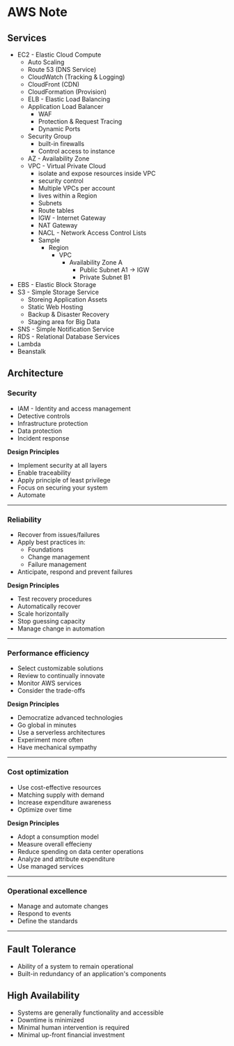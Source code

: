 # AWS Note

## Services

- EC2 - Elastic Cloud Compute
  - Auto Scaling
  - Route 53 (DNS Service)
  - CloudWatch (Tracking & Logging)
  - CloudFront (CDN)
  - CloudFormation (Provision)
  - ELB - Elastic Load Balancing
  - Application Load Balancer
    - WAF
    - Protection & Request Tracing
    - Dynamic Ports
  - Security Group
    - built-in firewalls
    - Control access to instance
  - AZ  - Availability Zone
  - VPC - Virtual Private Cloud
    - isolate and expose resources inside VPC
    - security control
    - Multiple VPCs per account
    - lives within a Region
    - Subnets
    - Route tables
    - IGW - Internet Gateway
    - NAT Gateway
    - NACL - Network Access Control Lists
    - Sample
      - Region
        - VPC
          - Availability Zone A
            - Public Subnet A1 -> IGW
            - Private Subnet B1
- EBS - Elastic Block Storage
- S3  - Simple Storage Service
  - Storeing Application Assets
  - Static Web Hosting
  - Backup & Disaster Recovery
  - Staging area for Big Data
- SNS - Simple Notification Service
- RDS - Relational Database Services
- Lambda
- Beanstalk

## Architecture

### Security

- IAM - Identity and access management
- Detective controls
- Infrastructure protection
- Data protection
- Incident response

**Design Principles**

- Implement security at all layers
- Enable traceability
- Apply principle of least privilege
- Focus on securing your system
- Automate

---

### Reliability

- Recover from issues/failures
- Apply best practices in:
  - Foundations
  - Change management
  - Failure management
- Anticipate, respond and prevent failures

**Design Principles**

- Test recovery procedures
- Automatically recover
- Scale horizontally
- Stop guessing capacity
- Manage change in automation

---

### Performance efficiency

- Select customizable solutions
- Review to continually innovate
- Monitor AWS services
- Consider the trade-offs

**Design Principles**

- Democratize advanced technologies
- Go global in minutes
- Use a serverless architectures
- Experiment more often
- Have mechanical sympathy

---

### Cost optimization

- Use cost-effective resources
- Matching supply with demand
- Increase expenditure awareness
- Optimize over time

**Design Principles**

- Adopt a consumption model
- Measure overall effecieny
- Reduce spending on data center operations
- Analyze and attribute expenditure
- Use managed services

---

### Operational excellence

- Manage and automate changes
- Respond to events
- Define the standards

---

## Fault Tolerance

- Ability of a system to remain operational
- Built-in redundancy of an application's components

## High Availability

- Systems are generally functionality and accessible
- Downtime is minimized
- Minimal human intervention is required
- Minimal up-front financial investment
